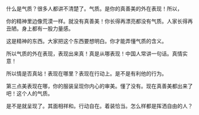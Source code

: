 什么是气质？很多人都讲不清楚了。气质。是你的真善美的外在表现！所以，

你的精神里边像荒漠一样。就没有真善美！你长得再漂亮都没有气质。人家长得再丑陋。身上都有一股力量感。

这是精神的东西。大家把这个东西要想明白。你才能弄懂气质的含义。

所以气质的外在表现，表现出来真！真是从哪表现！中国人常讲一句话。真情实意！

所以情是否真站！表现在哪里？表现在行动上。是不是有利他的行为。

第三点美表现在哪，你的服装呈现你内心的审美。懂了没有。现在真善美都出来了吧！这个人的气质。

是不是就呈现了。其面相祥和。行动自在。着装恰当。怎么样都是挥洒自由的人？